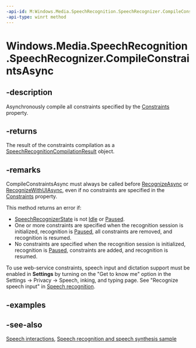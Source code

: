 ```yaml
---
-api-id: M:Windows.Media.SpeechRecognition.SpeechRecognizer.CompileConstraintsAsync
-api-type: winrt method
---
```


<!-- Method syntax
public Windows.Foundation.IAsyncOperation<Windows.Media.SpeechRecognition.SpeechRecognitionCompilationResult> CompileConstraintsAsync()
-->

# Windows.Media.SpeechRecognition.SpeechRecognizer.CompileConstraintsAsync

## -description
Asynchronously compile all constraints specified by the [Constraints](speechrecognizer_constraints.md) property.

## -returns
The result of the constraints compilation as a [SpeechRecognitionCompilationResult](speechrecognitioncompilationresult.md) object.

## -remarks
CompileConstraintsAsync must always be called before [RecognizeAsync](speechrecognizer_recognizeasync_748427924.md) or [RecognizeWithUIAsync](speechrecognizer_recognizewithuiasync_1152231907.md), even if no constraints are specified in the [Constraints](speechrecognizer_constraints.md) property.

This method returns an error if:

+ [SpeechRecognizerState](speechrecognizerstate.md) is not [Idle](speechrecognizerstate.md) or [Paused](speechrecognizerstate.md).
+ One or more constraints are specified when the recognition session is initialized, recognition is [Paused](speechrecognizerstate.md), all constraints are removed, and recognition is resumed.
+ No constraints are specified when the recognition session is initialized, recognition is [Paused](speechrecognizerstate.md), constraints are added, and recognition is resumed.

To use web-service constraints, speech input and dictation support must be enabled in **Settings** by turning on the "Get to know me" option in the Settings -> Privacy -> Speech, inking, and typing page. See "Recognize speech input" in [Speech recognition](https://docs.microsoft.com/windows/uwp/input-and-devices/speech-recognition).

## -examples

## -see-also
[Speech interactions](https://docs.microsoft.com/windows/uwp/input-and-devices/speech-interactions), [Speech recognition and speech synthesis sample](https://github.com/Microsoft/Windows-universal-samples/tree/master/Samples/SpeechRecognitionAndSynthesis)
